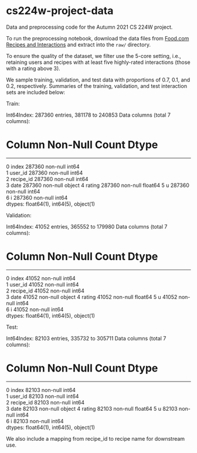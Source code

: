 # cs224w-project-data
Data and preprocessing code for the Autumn 2021 CS 224W project.

To run the preprocessing notebook, download the data files from [Food.com Recipes and Interactions](https://www.kaggle.com/shuyangli94/food-com-recipes-and-user-interactions?select=RAW_recipes.csv) and extract into the `raw/` directory.

To ensure the quality of the dataset, we filter use the 5-core setting, i.e., retaining users and recipes with at least five highly-rated interactions (those with a rating above 3).

We sample training, validation, and test data with proportions of 0.7, 0.1, and 0.2, respectively. Summaries of the training, validation, and test interaction sets are included below:

Train:

Int64Index: 287360 entries, 381178 to 240853
Data columns (total 7 columns):
 #   Column     Non-Null Count   Dtype  
---  ------     --------------   -----  
 0   index      287360 non-null  int64  
 1   user_id    287360 non-null  int64  
 2   recipe_id  287360 non-null  int64  
 3   date       287360 non-null  object 
 4   rating     287360 non-null  float64
 5   u          287360 non-null  int64  
 6   i          287360 non-null  int64  
dtypes: float64(1), int64(5), object(1)

Validation:

Int64Index: 41052 entries, 365552 to 179980
Data columns (total 7 columns):
 #   Column     Non-Null Count  Dtype  
---  ------     --------------  -----  
 0   index      41052 non-null  int64  
 1   user_id    41052 non-null  int64  
 2   recipe_id  41052 non-null  int64  
 3   date       41052 non-null  object 
 4   rating     41052 non-null  float64
 5   u          41052 non-null  int64  
 6   i          41052 non-null  int64  
dtypes: float64(1), int64(5), object(1)

Test: 

Int64Index: 82103 entries, 335732 to 305711
Data columns (total 7 columns):
 #   Column     Non-Null Count  Dtype  
---  ------     --------------  -----  
 0   index      82103 non-null  int64  
 1   user_id    82103 non-null  int64  
 2   recipe_id  82103 non-null  int64  
 3   date       82103 non-null  object 
 4   rating     82103 non-null  float64
 5   u          82103 non-null  int64  
 6   i          82103 non-null  int64  
dtypes: float64(1), int64(5), object(1)

We also include a mapping from recipe_id to recipe name for downstream use.
